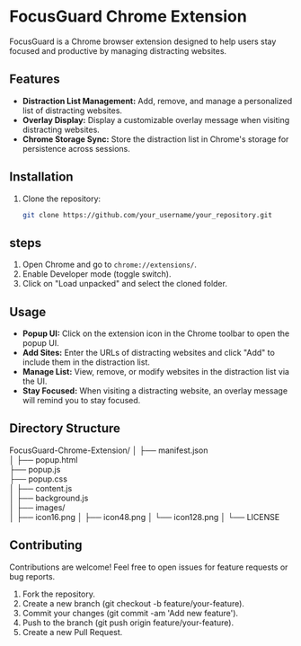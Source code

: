 # FocusGuard Chrome Extension

FocusGuard is a Chrome browser extension designed to help users stay focused and productive by managing distracting websites.

## Features

- **Distraction List Management:** Add, remove, and manage a personalized list of distracting websites.
- **Overlay Display:** Display a customizable overlay message when visiting distracting websites.
- **Chrome Storage Sync:** Store the distraction list in Chrome's storage for persistence across sessions.

## Installation

1. Clone the repository:

   ```bash
   git clone https://github.com/your_username/your_repository.git
## steps
1. Open Chrome and go to `chrome://extensions/`.
2. Enable Developer mode (toggle switch).
3. Click on "Load unpacked" and select the cloned folder.

## Usage
- **Popup UI:** Click on the extension icon in the Chrome toolbar to open the popup UI.
- **Add Sites:** Enter the URLs of distracting websites and click "Add" to include them in the distraction list.
- **Manage List:** View, remove, or modify websites in the distraction list via the UI.
- **Stay Focused:** When visiting a distracting website, an overlay message will remind you to stay focused.
## Directory Structure
FocusGuard-Chrome-Extension/
│
├── manifest.json            
│
├── popup.html               
├── popup.js                 
├── popup.css                
│
├── content.js               
│
├── background.js            
│
├── images/                  
│   ├── icon16.png
│   ├── icon48.png
│   └── icon128.png
│
└── LICENSE                 

## Contributing
Contributions are welcome! Feel free to open issues for feature requests or bug reports.

1. Fork the repository.
2. Create a new branch (git checkout -b feature/your-feature).
3. Commit your changes (git commit -am 'Add new feature').
4. Push to the branch (git push origin feature/your-feature).
5. Create a new Pull Request.

